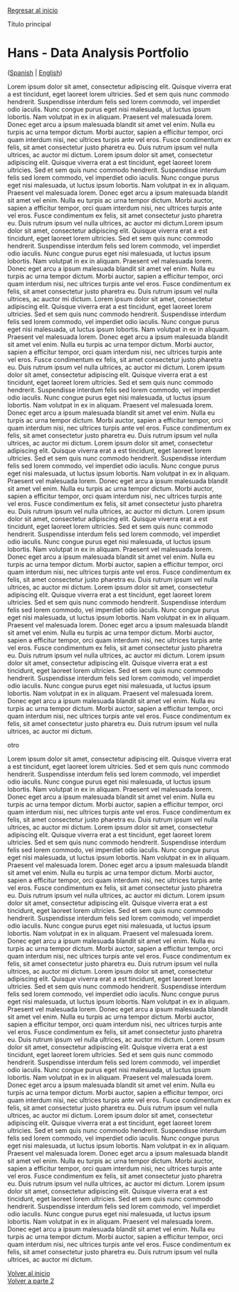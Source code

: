 [Regresar al inicio](#top)
<p id="top">Título principal</p>


# Hans - Data Analysis Portfolio
([Spanish](https://github.com/HansAiTech/Data_Analysis_Portfolio/blob/main/Projects.md) | [English](https://github.com/HansAiTech/Data_Analysis_Portfolio/blob/main/Proyectos.md))

Lorem ipsum dolor sit amet, consectetur adipiscing elit. Quisque viverra erat a est tincidunt, eget laoreet lorem ultricies. Sed et sem quis nunc commodo hendrerit. Suspendisse interdum felis sed lorem commodo, vel imperdiet odio iaculis. Nunc congue purus eget nisi malesuada, ut luctus ipsum lobortis. Nam volutpat in ex in aliquam. Praesent vel malesuada lorem. Donec eget arcu a ipsum malesuada blandit sit amet vel enim. Nulla eu turpis ac urna tempor dictum. Morbi auctor, sapien a efficitur tempor, orci quam interdum nisi, nec ultrices turpis ante vel eros. Fusce condimentum ex felis, sit amet consectetur justo pharetra eu. Duis rutrum ipsum vel nulla ultrices, ac auctor mi dictum.
Lorem ipsum dolor sit amet, consectetur adipiscing elit. Quisque viverra erat a est tincidunt, eget laoreet lorem ultricies. Sed et sem quis nunc commodo hendrerit. Suspendisse interdum felis sed lorem commodo, vel imperdiet odio iaculis. Nunc congue purus eget nisi malesuada, ut luctus ipsum lobortis. Nam volutpat in ex in aliquam. Praesent vel malesuada lorem. Donec eget arcu a ipsum malesuada blandit sit amet vel enim. Nulla eu turpis ac urna tempor dictum. Morbi auctor, sapien a efficitur tempor, orci quam interdum nisi, nec ultrices turpis ante vel eros. Fusce condimentum ex felis, sit amet consectetur justo pharetra eu. Duis rutrum ipsum vel nulla ultrices, ac auctor mi dictum.Lorem ipsum dolor sit amet, consectetur adipiscing elit. Quisque viverra erat a est tincidunt, eget laoreet lorem ultricies. Sed et sem quis nunc commodo hendrerit. Suspendisse interdum felis sed lorem commodo, vel imperdiet odio iaculis. Nunc congue purus eget nisi malesuada, ut luctus ipsum lobortis. Nam volutpat in ex in aliquam. Praesent vel malesuada lorem. Donec eget arcu a ipsum malesuada blandit sit amet vel enim. Nulla eu turpis ac urna tempor dictum. Morbi auctor, sapien a efficitur tempor, orci quam interdum nisi, nec ultrices turpis ante vel eros. Fusce condimentum ex felis, sit amet consectetur justo pharetra eu. Duis rutrum ipsum vel nulla ultrices, ac auctor mi dictum.
Lorem ipsum dolor sit amet, consectetur adipiscing elit. Quisque viverra erat a est tincidunt, eget laoreet lorem ultricies. Sed et sem quis nunc commodo hendrerit. Suspendisse interdum felis sed lorem commodo, vel imperdiet odio iaculis. Nunc congue purus eget nisi malesuada, ut luctus ipsum lobortis. Nam volutpat in ex in aliquam. Praesent vel malesuada lorem. Donec eget arcu a ipsum malesuada blandit sit amet vel enim. Nulla eu turpis ac urna tempor dictum. Morbi auctor, sapien a efficitur tempor, orci quam interdum nisi, nec ultrices turpis ante vel eros. Fusce condimentum ex felis, sit amet consectetur justo pharetra eu. Duis rutrum ipsum vel nulla ultrices, ac auctor mi dictum.
Lorem ipsum dolor sit amet, consectetur adipiscing elit. Quisque viverra erat a est tincidunt, eget laoreet lorem ultricies. Sed et sem quis nunc commodo hendrerit. Suspendisse interdum felis sed lorem commodo, vel imperdiet odio iaculis. Nunc congue purus eget nisi malesuada, ut luctus ipsum lobortis. Nam volutpat in ex in aliquam. Praesent vel malesuada lorem. Donec eget arcu a ipsum malesuada blandit sit amet vel enim. Nulla eu turpis ac urna tempor dictum. Morbi auctor, sapien a efficitur tempor, orci quam interdum nisi, nec ultrices turpis ante vel eros. Fusce condimentum ex felis, sit amet consectetur justo pharetra eu. Duis rutrum ipsum vel nulla ultrices, ac auctor mi dictum.
Lorem ipsum dolor sit amet, consectetur adipiscing elit. Quisque viverra erat a est tincidunt, eget laoreet lorem ultricies. Sed et sem quis nunc commodo hendrerit. Suspendisse interdum felis sed lorem commodo, vel imperdiet odio iaculis. Nunc congue purus eget nisi malesuada, ut luctus ipsum lobortis. Nam volutpat in ex in aliquam. Praesent vel malesuada lorem. Donec eget arcu a ipsum malesuada blandit sit amet vel enim. Nulla eu turpis ac urna tempor dictum. Morbi auctor, sapien a efficitur tempor, orci quam interdum nisi, nec ultrices turpis ante vel eros. Fusce condimentum ex felis, sit amet consectetur justo pharetra eu. Duis rutrum ipsum vel nulla ultrices, ac auctor mi dictum.
Lorem ipsum dolor sit amet, consectetur adipiscing elit. Quisque viverra erat a est tincidunt, eget laoreet lorem ultricies. Sed et sem quis nunc commodo hendrerit. Suspendisse interdum felis sed lorem commodo, vel imperdiet odio iaculis. Nunc congue purus eget nisi malesuada, ut luctus ipsum lobortis. Nam volutpat in ex in aliquam. Praesent vel malesuada lorem. Donec eget arcu a ipsum malesuada blandit sit amet vel enim. Nulla eu turpis ac urna tempor dictum. Morbi auctor, sapien a efficitur tempor, orci quam interdum nisi, nec ultrices turpis ante vel eros. Fusce condimentum ex felis, sit amet consectetur justo pharetra eu. Duis rutrum ipsum vel nulla ultrices, ac auctor mi dictum.
Lorem ipsum dolor sit amet, consectetur adipiscing elit. Quisque viverra erat a est tincidunt, eget laoreet lorem ultricies. Sed et sem quis nunc commodo hendrerit. Suspendisse interdum felis sed lorem commodo, vel imperdiet odio iaculis. Nunc congue purus eget nisi malesuada, ut luctus ipsum lobortis. Nam volutpat in ex in aliquam. Praesent vel malesuada lorem. Donec eget arcu a ipsum malesuada blandit sit amet vel enim. Nulla eu turpis ac urna tempor dictum. Morbi auctor, sapien a efficitur tempor, orci quam interdum nisi, nec ultrices turpis ante vel eros. Fusce condimentum ex felis, sit amet consectetur justo pharetra eu. Duis rutrum ipsum vel nulla ultrices, ac auctor mi dictum.
Lorem ipsum dolor sit amet, consectetur adipiscing elit. Quisque viverra erat a est tincidunt, eget laoreet lorem ultricies. Sed et sem quis nunc commodo hendrerit. Suspendisse interdum felis sed lorem commodo, vel imperdiet odio iaculis. Nunc congue purus eget nisi malesuada, ut luctus ipsum lobortis. Nam volutpat in ex in aliquam. Praesent vel malesuada lorem. Donec eget arcu a ipsum malesuada blandit sit amet vel enim. Nulla eu turpis ac urna tempor dictum. Morbi auctor, sapien a efficitur tempor, orci quam interdum nisi, nec ultrices turpis ante vel eros. Fusce condimentum ex felis, sit amet consectetur justo pharetra eu. Duis rutrum ipsum vel nulla ultrices, ac auctor mi dictum.    
<p id="top2">otro</p>  
Lorem ipsum dolor sit amet, consectetur adipiscing elit. Quisque viverra erat a est tincidunt, eget laoreet lorem ultricies. Sed et sem quis nunc commodo hendrerit. Suspendisse interdum felis sed lorem commodo, vel imperdiet odio iaculis. Nunc congue purus eget nisi malesuada, ut luctus ipsum lobortis. Nam volutpat in ex in aliquam. Praesent vel malesuada lorem. Donec eget arcu a ipsum malesuada blandit sit amet vel enim. Nulla eu turpis ac urna tempor dictum. Morbi auctor, sapien a efficitur tempor, orci quam interdum nisi, nec ultrices turpis ante vel eros. Fusce condimentum ex felis, sit amet consectetur justo pharetra eu. Duis rutrum ipsum vel nulla ultrices, ac auctor mi dictum.
Lorem ipsum dolor sit amet, consectetur adipiscing elit. Quisque viverra erat a est tincidunt, eget laoreet lorem ultricies. Sed et sem quis nunc commodo hendrerit. Suspendisse interdum felis sed lorem commodo, vel imperdiet odio iaculis. Nunc congue purus eget nisi malesuada, ut luctus ipsum lobortis. Nam volutpat in ex in aliquam. Praesent vel malesuada lorem. Donec eget arcu a ipsum malesuada blandit sit amet vel enim. Nulla eu turpis ac urna tempor dictum. Morbi auctor, sapien a efficitur tempor, orci quam interdum nisi, nec ultrices turpis ante vel eros. Fusce condimentum ex felis, sit amet consectetur justo pharetra eu. Duis rutrum ipsum vel nulla ultrices, ac auctor mi dictum.
Lorem ipsum dolor sit amet, consectetur adipiscing elit. Quisque viverra erat a est tincidunt, eget laoreet lorem ultricies. Sed et sem quis nunc commodo hendrerit. Suspendisse interdum felis sed lorem commodo, vel imperdiet odio iaculis. Nunc congue purus eget nisi malesuada, ut luctus ipsum lobortis. Nam volutpat in ex in aliquam. Praesent vel malesuada lorem. Donec eget arcu a ipsum malesuada blandit sit amet vel enim. Nulla eu turpis ac urna tempor dictum. Morbi auctor, sapien a efficitur tempor, orci quam interdum nisi, nec ultrices turpis ante vel eros. Fusce condimentum ex felis, sit amet consectetur justo pharetra eu. Duis rutrum ipsum vel nulla ultrices, ac auctor mi dictum.
Lorem ipsum dolor sit amet, consectetur adipiscing elit. Quisque viverra erat a est tincidunt, eget laoreet lorem ultricies. Sed et sem quis nunc commodo hendrerit. Suspendisse interdum felis sed lorem commodo, vel imperdiet odio iaculis. Nunc congue purus eget nisi malesuada, ut luctus ipsum lobortis. Nam volutpat in ex in aliquam. Praesent vel malesuada lorem. Donec eget arcu a ipsum malesuada blandit sit amet vel enim. Nulla eu turpis ac urna tempor dictum. Morbi auctor, sapien a efficitur tempor, orci quam interdum nisi, nec ultrices turpis ante vel eros. Fusce condimentum ex felis, sit amet consectetur justo pharetra eu. Duis rutrum ipsum vel nulla ultrices, ac auctor mi dictum.
Lorem ipsum dolor sit amet, consectetur adipiscing elit. Quisque viverra erat a est tincidunt, eget laoreet lorem ultricies. Sed et sem quis nunc commodo hendrerit. Suspendisse interdum felis sed lorem commodo, vel imperdiet odio iaculis. Nunc congue purus eget nisi malesuada, ut luctus ipsum lobortis. Nam volutpat in ex in aliquam. Praesent vel malesuada lorem. Donec eget arcu a ipsum malesuada blandit sit amet vel enim. Nulla eu turpis ac urna tempor dictum. Morbi auctor, sapien a efficitur tempor, orci quam interdum nisi, nec ultrices turpis ante vel eros. Fusce condimentum ex felis, sit amet consectetur justo pharetra eu. Duis rutrum ipsum vel nulla ultrices, ac auctor mi dictum.
Lorem ipsum dolor sit amet, consectetur adipiscing elit. Quisque viverra erat a est tincidunt, eget laoreet lorem ultricies. Sed et sem quis nunc commodo hendrerit. Suspendisse interdum felis sed lorem commodo, vel imperdiet odio iaculis. Nunc congue purus eget nisi malesuada, ut luctus ipsum lobortis. Nam volutpat in ex in aliquam. Praesent vel malesuada lorem. Donec eget arcu a ipsum malesuada blandit sit amet vel enim. Nulla eu turpis ac urna tempor dictum. Morbi auctor, sapien a efficitur tempor, orci quam interdum nisi, nec ultrices turpis ante vel eros. Fusce condimentum ex felis, sit amet consectetur justo pharetra eu. Duis rutrum ipsum vel nulla ultrices, ac auctor mi dictum.
Lorem ipsum dolor sit amet, consectetur adipiscing elit. Quisque viverra erat a est tincidunt, eget laoreet lorem ultricies. Sed et sem quis nunc commodo hendrerit. Suspendisse interdum felis sed lorem commodo, vel imperdiet odio iaculis. Nunc congue purus eget nisi malesuada, ut luctus ipsum lobortis. Nam volutpat in ex in aliquam. Praesent vel malesuada lorem. Donec eget arcu a ipsum malesuada blandit sit amet vel enim. Nulla eu turpis ac urna tempor dictum. Morbi auctor, sapien a efficitur tempor, orci quam interdum nisi, nec ultrices turpis ante vel eros. Fusce condimentum ex felis, sit amet consectetur justo pharetra eu. Duis rutrum ipsum vel nulla ultrices, ac auctor mi dictum.

<a href="#top">Volver al inicio</a>  
<a href="#top2">Volver a parte 2</a>
 


